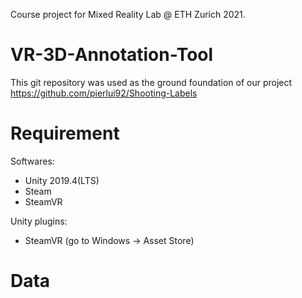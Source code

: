Course project for Mixed Reality Lab @ ETH Zurich 2021.
# VR-3D-Annotation-Tool
This git repository was used as the ground foundation of our project
https://github.com/pierlui92/Shooting-Labels

# Requirement 
Softwares: 
- Unity 2019.4(LTS)
- Steam 
- SteamVR

Unity plugins: 
- SteamVR (go to Windows -> Asset Store)
# Data
